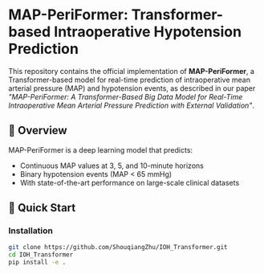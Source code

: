 # MAP-PeriFormer: Transformer-based Intraoperative Hypotension Prediction

This repository contains the official implementation of **MAP-PeriFormer**, a Transformer-based model for real-time prediction of intraoperative mean arterial pressure (MAP) and hypotension events, as described in our paper *"MAP-PeriFormer: A Transformer-Based Big Data Model for Real-Time Intraoperative Mean Arterial Pressure Prediction with External Validation"*.

## 📖 Overview

MAP-PeriFormer is a deep learning model that predicts:
- Continuous MAP values at 3, 5, and 10-minute horizons
- Binary hypotension events (MAP < 65 mmHg)
- With state-of-the-art performance on large-scale clinical datasets

## 🚀 Quick Start

### Installation

```bash
git clone https://github.com/ShouqiangZhu/IOH_Transformer.git
cd IOH_Transformer
pip install -e .
